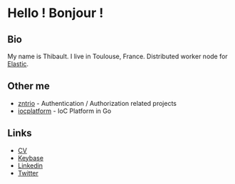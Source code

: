 # Hello ! Bonjour !  

## Bio

My name is Thibault. I live in Toulouse, France. 
Distributed worker node for [Elastic](https://github.com/elastic).

## Other me

* [zntrio](https://github.com/zntrio/) - Authentication / Authorization related projects
* [iocplatform](https://github.com/iocplatform/) - IoC Platform in Go

## Links

* [CV](cv_en.pdf)
* [Keybase](https://keybase.io/zenithar)
* [Linkedin](https://linkedin.com/in/zenithar)
* [Twitter](https://twitter.com/zenithar)